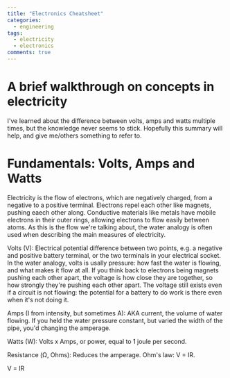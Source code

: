 ```yaml
---
title: "Electronics Cheatsheet"
categories:
  - engineering
tags:
  - electricity
  - electronics
comments: true
---
```


# A brief walkthrough on concepts in electricity

I've learned about the difference between volts, amps and watts multiple times, but the knowledge never seems to stick. Hopefully this summary will help, and give me/others something to refer to.

# Fundamentals: Volts, Amps and Watts

Electricity is the flow of electrons, which are negatively charged, from a negative to a positive terminal. Electrons repel each other like magnets, pushing eaech other along. Conductive materials like metals have mobile electrons in their outer rings, allowing electrons to flow easily between atoms. As this is the flow we're talking about, the water analogy is often used when describing the main measures of electricity.

Volts (V): Electrical potential difference between two points, e.g. a negative and positive battery terminal, or the two terminals in your electrical socket. In the water analogy, volts is usally pressure: how fast the water is flowing, and what makes it flow at all. If you think back to electrons being magnets pushing each other apart, the voltage is how close they are together, so how strongly they're pushing each other apart. The voltage still exists even if a circuit is not flowing: the potential for a battery to do work is there even when it's not doing it. 

Amps (I from intensity, but sometimes A): AKA current, the volume of water flowing. If you held the water pressure constant, but varied the width of the pipe, you'd changing the amperage.

Watts (W): Volts x Amps, or power, equal to 1 joule per second.

Resistance (Ω, Ohms): Reduces the amperage. Ohm's law: V = IR.

V = IR

